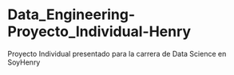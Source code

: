 # Data_Engineering-Proyecto_Individual-Henry
 Proyecto Individual presentado para la carrera de Data Science en SoyHenry

